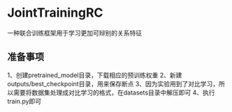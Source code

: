 # JointTrainingRC
一种联合训练框架用于学习更加可辩别的关系特征
## 准备事项
1、创建pretrained_model目录，下载相应的预训练权重
2、新建outputs/best_checkpoint目录，用来保存断点
3、因为实验用到了对比学习，所以需要将数据集处理成对比学习的格式，在datasets目录中解压即可
4、执行train.py即可
